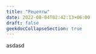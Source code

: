 ```yaml
---
title: "Рецепты"
date: 2022-08-04T02:42:13+06:00
draft: false
geekdocCollapseSection: true
---
```


asdasd